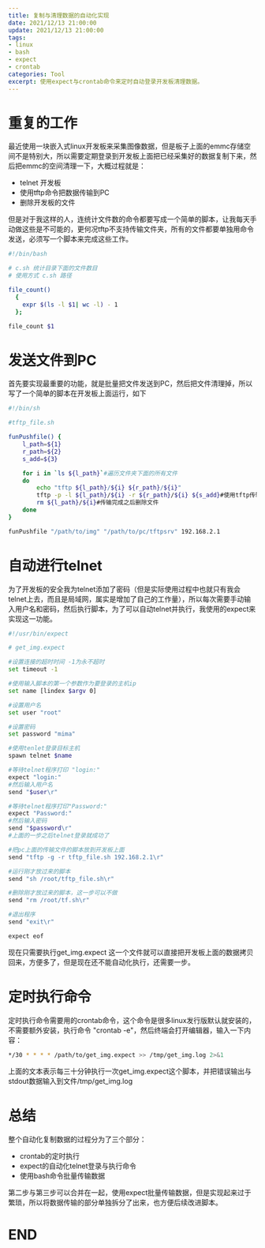 ```yaml
---
title: 复制与清理数据的自动化实现
date: 2021/12/13 21:00:00
update: 2021/12/13 21:00:00
tags:
- linux
- bash
- expect
- crontab
categories: Tool
excerpt: 使用expect与crontab命令来定时自动登录开发板清理数据。
---
```



# 重复的工作

最近使用一块嵌入式linux开发板来采集图像数据，但是板子上面的emmc存储空间不是特别大，所以需要定期登录到开发板上面把已经采集好的数据复制下来，然后把emmc的空间清理一下，大概过程就是：

- telnet 开发板
- 使用tftp命令把数据传输到PC
- 删除开发板的文件

但是对于我这样的人，连统计文件数的命令都要写成一个简单的脚本，让我每天手动做这些是不可能的，更何况tftp不支持传输文件夹，所有的文件都要单独用命令发送，必须写一个脚本来完成这些工作。

```bash
#!/bin/bash

# c.sh 统计目录下面的文件数目
# 使用方式 c.sh 路径

file_count()
  {
    expr $(ls -l $1| wc -l) - 1
  };

file_count $1
```

# 发送文件到PC

首先要实现最重要的功能，就是批量把文件发送到PC，然后把文件清理掉，所以写了一个简单的脚本在开发板上面运行，如下

```bash
#!/bin/sh

#tftp_file.sh

funPushfile() {
    l_path=${1}
    r_path=${2}
    s_add=${3}

    for i in `ls ${l_path}`#遍历文件夹下面的所有文件
    do
        echo "tftp ${l_path}/${i} ${r_path}/${i}"
        tftp -p -l ${l_path}/${i} -r ${r_path}/${i} ${s_add}#使用tftp传输文件
        rm ${l_path}/${i}#传输完成之后删除文件
    done
}

funPushfile "/path/to/img" "/path/to/pc/tftpsrv" 192.168.2.1
```

# 自动进行telnet

为了开发板的安全我为telnet添加了密码（但是实际使用过程中也就只有我会telnet上去，而且是局域网，属实是增加了自己的工作量），所以每次需要手动输入用户名和密码，然后执行脚本，为了可以自动telnet并执行，我使用的expect来实现这一功能。

```bash
#!/usr/bin/expect

# get_img.expect

#设置连接的超时时间 -1为永不超时
set timeout -1

#使用输入脚本的第一个参数作为要登录的主机ip
set name [lindex $argv 0]

#设置用户名
set user "root"

#设置密码
set password "mima"

#使用tenlet登录目标主机
spawn telnet $name

#等待telnet程序打印 "login:"
expect "login:"
#然后输入用户名
send "$user\r"

#等待telnet程序打印"Password:"
expect "Password:"
#然后输入密码
send "$password\r"
#上面的一步之后telnet登录就成功了

#把pc上面的传输文件的脚本放到开发板上面
send "tftp -g -r tftp_file.sh 192.168.2.1\r"

#运行刚才放过来的脚本
send "sh /root/tftp_file.sh\r"

#删除刚才放过来的脚本，这一步可以不做
send "rm /root/tf.sh\r"

#退出程序
send "exit\r"

expect eof
```

现在只需要执行get_img.expect 这一个文件就可以直接把开发板上面的数据拷贝回来，方便多了，但是现在还不能自动化执行，还需要一步。

# 定时执行命令

定时执行命令需要用的crontab命令，这个命令是很多linux发行版默认就安装的，不需要额外安装，执行命令 "crontab -e"，然后终端会打开编辑器，输入一下内容：

```bash
*/30 * * * * /path/to/get_img.expect >> /tmp/get_img.log 2>&1
```

上面的文本表示每三十分钟执行一次get_img.expect这个脚本，并把错误输出与stdout数据输入到文件/tmp/get_img.log

# 总结

整个自动化复制数据的过程分为了三个部分：

- crontab的定时执行
- expect的自动化telnet登录与执行命令
- 使用bash命令批量传输数据

第二步与第三步可以合并在一起，使用expect批量传输数据，但是实现起来过于繁琐，所以将数据传输的部分单独拆分了出来，也方便后续改进脚本。

# END
